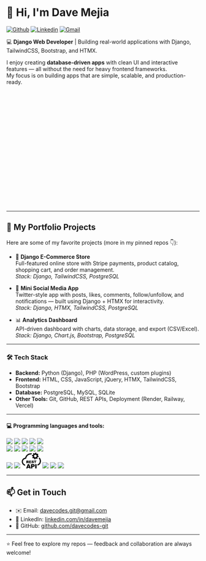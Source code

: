 <script src="https://cdnjs.cloudflare.com/ajax/libs/lottie-web/5.12.2/lottie.min.js"></script>
# 👋 Hi, I'm Dave Mejia

[![Github](https://img.shields.io/badge/-Github-000?style=flat&logo=Github&logoColor=white)](https://github.com/davecodes-git)
[![Linkedin](https://img.shields.io/badge/-LinkedIn-blue?style=flat&logo=Linkedin&logoColor=white)](https://linkedin.com/in/davemejia)
[![Gmail](https://img.shields.io/badge/-Gmail-c14438?style=flat&logo=Gmail&logoColor=white)](mailto:davecodes.git@gmail.com)

💻 **Django Web Developer** | Building real-world applications with Django, TailwindCSS, Bootstrap, and HTMX.  

I enjoy creating **database-driven apps** with clean UI and interactive features — all without the need for heavy frontend frameworks.  
My focus is on building apps that are simple, scalable, and production-ready.  

<div align="right" id="lottie-animation" style="width:300px;height:300px;"></div>

---

## 🚀 My Portfolio Projects
Here are some of my favorite projects (more in my pinned repos 👇):

- 🛒 **Django E-Commerce Store**  
  Full-featured online store with Stripe payments, product catalog, shopping cart, and order management.  
  *Stack: Django, TailwindCSS, PostgreSQL*

- 📢 **Mini Social Media App**  
  Twitter-style app with posts, likes, comments, follow/unfollow, and notifications — built using Django + HTMX for interactivity.  
  *Stack: Django, HTMX, TailwindCSS, PostgreSQL*

- 📊 **Analytics Dashboard**  
  API-driven dashboard with charts, data storage, and export (CSV/Excel).  
  *Stack: Django, Chart.js, Bootstrap, PostgreSQL*

---

### 🛠️ Tech Stack

- **Backend:** Python (Django), PHP (WordPress, custom plugins)
- **Frontend:** HTML, CSS, JavaScript, jQuery, HTMX, TailwindCSS, Bootstrap
- **Database:** PostgreSQL, MySQL, SQLite
- **Other Tools:** Git, GitHub, REST APIs, Deployment (Render, Railway, Vercel)

---

#### :computer: Programming languages and tools: 
<p>
<img width="50%" align="right" />
<code><img width="10%" src="https://www.vectorlogo.zone/logos/python/python-ar21.svg"></code>
<code><img width="8%" src="https://www.vectorlogo.zone/logos/php/php-ar21.svg"></code>
<code><img width="10%" src="https://www.vectorlogo.zone/logos/javascript/javascript-ar21.svg"></code>
<code><img width="10%" src="https://www.vectorlogo.zone/logos/jquery/jquery-ar21.svg"></code>
<code><img width="10%" src="https://www.vectorlogo.zone/logos/wordpress/wordpress-ar21.svg"></code>
<br />
<code><img width="10%" src="https://github.com/gilbarbara/logos/blob/main/logos/htmx.svg"></code>
<code><img width="10%" src="https://www.vectorlogo.zone/logos/tailwindcss/tailwindcss-ar21.svg"></code>
<code><img width="10%" src="https://www.vectorlogo.zone/logos/w3_html5/w3_html5-ar21.svg"></code>
<code><img width="10%" src="https://www.vectorlogo.zone/logos/getbootstrap/getbootstrap-ar21.svg"></code>
<code><img width="10%" src="https://www.vectorlogo.zone/logos/netlifyapp_watercss/netlifyapp_watercss-ar21.svg"></code>
<br />
<code><img width="10%" src="https://www.vectorlogo.zone/logos/git-scm/git-scm-ar21.svg"></code>
<code><img width="10%" src="https://www.vectorlogo.zone/logos/github/github-ar21.svg"></code>
<code><img width="10%" src="https://github.com/dqm891/logos/blob/main/rest-api.svg"></code>
<code><img width="10%" src="https://www.vectorlogo.zone/logos/postgresql/postgresql-ar21.svg"></code>
<code><img width="10%" src="https://www.vectorlogo.zone/logos/mysql/mysql-ar21.svg"></code>
<code><img width="10%" src="https://www.vectorlogo.zone/logos/sqlite/sqlite-ar21.svg"></code>
</p>

---

## 📫 Get in Touch
- ✉️ Email: davecodes.git@gmail.com
- 💼 LinkedIn: [linkedin.com/in/davemejia](https://linkedin.com/in/davemejia)  
- 🐙 GitHub: [github.com/davecodes-git](https://github.com/davecodes-git)  

---

⭐️ Feel free to explore my repos — feedback and collaboration are always welcome!

<script>
  lottie.loadAnimation({
    container: document.getElementById('lottie-animation'),
    renderer: 'svg',
    loop: true,
    autoplay: true,
    path: 'https://github.com/davecodes-git/mylottiefiles/blob/main/web-coding.json'
  });
</script>
